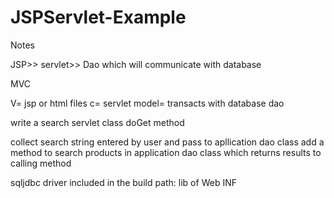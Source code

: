 # JSPServlet-Example



Notes

JSP>> servlet>> Dao which will communicate with database

MVC

V= jsp or html files c= servlet model= transacts with database dao

write a search servlet class doGet method

collect search string entered by user and pass to apllication dao class add a method to search products in application dao class which returns results to calling method

sqljdbc driver included in the build path: lib of Web INF

